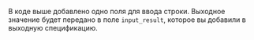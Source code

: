 
В коде выше добавлено одно поля для ввода строки. Выходное значение будет передано в поле `input_result`, которое вы добавили в выходную спецификацию.
